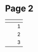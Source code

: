 # Page 2

<table data-view="cards"><thead><tr><th></th><th></th><th></th></tr></thead><tbody><tr><td></td><td></td><td>1</td></tr><tr><td></td><td></td><td>2</td></tr><tr><td></td><td></td><td>3</td></tr></tbody></table>
